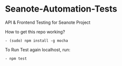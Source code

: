 # Seanote-Automation-Tests
API &amp; Frontend Testing for Seanote Project


How to get this repo working?

    - (sudo) npm install -g mocha 

To Run Test again localhost, run:   

    - npm test
